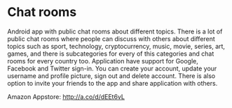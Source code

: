 # Chat rooms
Android app with public chat rooms about different topics. 
There is a lot of public chat rooms where people can discuss with others about different topics such as sport, technology, cryptocurrency, music, movie, series, art, games, and there is subcategories for every of this categories and chat rooms for every country too.
Application have support for Google, Facebook and Twitter sign-in.
You can create your account, update your username and profile picture, sign out and delete account.
There is also option to invite your friends to the app and share application with others.

Amazon Appstore: http://a.co/d/dEEt6vL
